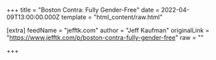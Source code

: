 
+++
title = "Boston Contra: Fully Gender-Free"
date = 2022-04-09T13:00:00.000Z
template = "html_content/raw.html"

[extra]
feedName = "jefftk.com"
author = "Jeff Kaufman"
originalLink = "https://www.jefftk.com/p/boston-contra-fully-gender-free"
raw = ""

+++

